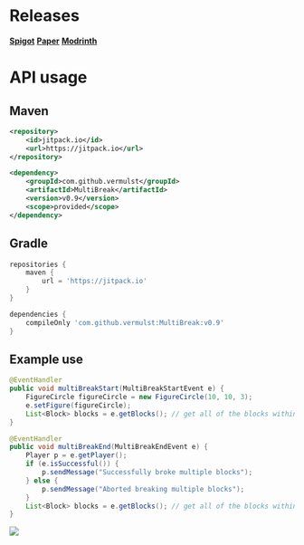 
# Releases
[**Spigot**](https://www.spigotmc.org/resources/multibreak-1-18-1-20.113810/)
[**Paper**](https://hangar.papermc.io/vermulst/MultiBreak)
[**Modrinth**](https://modrinth.com/plugin/multibreak)

# API usage

## Maven
```xml
<repository>
	<id>jitpack.io</id>
	<url>https://jitpack.io</url>
</repository>
```
```xml
<dependency>
	<groupId>com.github.vermulst</groupId>
	<artifactId>MultiBreak</artifactId>
	<version>v0.9</version>
	<scope>provided</scope>
</dependency>
```


## Gradle
```groovy
repositories {
	maven {
		url = 'https://jitpack.io'
	}
}
```
```groovy
dependencies {
	compileOnly 'com.github.vermulst:MultiBreak:v0.9'
}
```

## Example use
```java
@EventHandler
public void multiBreakStart(MultiBreakStartEvent e) {
	FigureCircle figureCircle = new FigureCircle(10, 10, 3);
	e.setFigure(figureCircle);
	List<Block> blocks = e.getBlocks(); // get all of the blocks within the elipsoid
}

@EventHandler
public void multiBreakEnd(MultiBreakEndEvent e) {
	Player p = e.getPlayer();
	if (e.isSuccessful()) {
		p.sendMessage("Successfully broke multiple blocks");
	} else {
		p.sendMessage("Aborted breaking multiple blocks");
	}
	List<Block> blocks = e.getBlocks(); // get all of the blocks within the multibreak
}
```

[![](https://jitpack.io/v/vermulst/MultiBreak.svg)](https://jitpack.io/#vermulst/MultiBreak)

